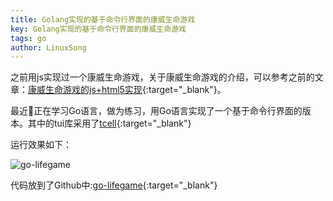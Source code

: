 ```yaml
---
title: Golang实现的基于命令行界面的康威生命游戏
key: Golang实现的基于命令行界面的康威生命游戏
tags: go
author: LinuxSong
---
```


之前用js实现过一个康威生命游戏，关于康威生命游戏的介绍，可以参考之前的文章：[康威生命游戏的js+html5实现](https://www.topbyte.cn/2015/11/life-game-js-html5/){:target="_blank"}。

最近正在学习Go语言，做为练习，用Go语言实现了一个基于命令行界面的版本。其中的tui库采用了[tcell](https://github.com/gdamore/tcell){:target="_blank"}

<!--more-->

运行效果如下：

![go-lifegame](https://www.topbyte.cn/assets/images/posts/go-lifegame.gif)

代码放到了Github中:[go-lifegame](https://github.com/linuxsong/go-lifegame){:target="_blank"}